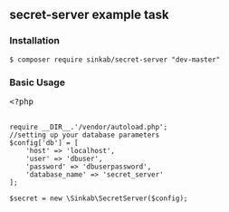 <!DOCTYPE html>
<html>
<body>
<h2>secret-server example task</h2>

<h3>Installation</h3>

<code>$ composer require sinkab/secret-server "dev-master"</code>

<h3>Basic Usage</h3>
<pre>
&lt;?php

    require __DIR__.'/vendor/autoload.php';
    //setting up your database parameters
    $config['db'] = [
        'host' => 'localhost',
        'user' => 'dbuser',
        'password' => 'dbuserpassword',
        'database_name' => 'secret_server'
    ];
    
    $secret = new \Sinkab\SecretServer($config);
</pre>

</body>
</html>
